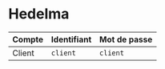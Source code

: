 # Hedelma

| Compte | Identifiant | Mot de passe |
|:-------|:------------|:-------------|
| Client | `client`    | `client`     |